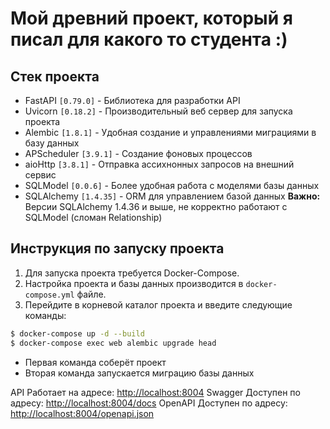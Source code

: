 # Мой древний проект, который я писал для какого то студента :)
  
## Стек проекта
* FastAPI `[0.79.0]` - Библиотека для разработки API
* Uvicorn `[0.18.2]` - Производительный веб сервер для запуска проекта
* Alembic `[1.8.1]` - Удобная создание и управлениями миграциями в базу данных
* APScheduler `[3.9.1]` - Создание фоновых процессов
* aioHttp     `[3.8.1]` - Отправка ассихнонных запросов на внешний сервис
* SQLModel    `[0.0.6]` - Более удобная работа с моделями базы данных
* SQLAlchemy `[1.4.35]` - ORM для управлением базой данных
 **Важно:** Версии SQLAlchemy 1.4.36 и выше, не корректно работают с SQLModel (сломан Relationship)

## Инструкция по запуску проекта
1. Для запуска проекта требуется Docker-Compose.
2. Настройка проекта и базы данных производится в `docker-compose.yml` файле. 
3. Перейдите в корневой каталог проекта и введите следующие команды:
```sh
$ docker-compose up -d --build
$ docker-compose exec web alembic upgrade head
```
- Первая команда соберёт проект
- Вторая команда запускается миграцию базы данных

API Работает на адресе: [http://localhost:8004](http://localhost:8004)
Swagger Доступен по адресу: [http://localhost:8004/docs](http://localhost:8004/docs)
OpenAPI Доступен по адресу: [http://localhost:8004/openapi.json](http://localhost:8004/openapi.json)
